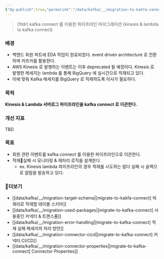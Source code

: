 ```yaml
---
{"dg-publish":true,"permalink":"/data/kafka/__/migration-to-kakfa-connect/","tags":["kafka","connect"]}
---
```




> [!tldr] 
> kafka connect 를 이용한 파이프라인 마이그레이션 (kinesis & lambda to kafka connect)


### 배경


- 백엔드 회원 파트에 EDA 작업이 완료되었다. event driven architecture 로 전환하며 카프카를 활용한다.
- AWS Kinesis 로 발행하는 이벤트는 이후 deprecated 될 예정이다. Kinesis 로 발행한 메세지는 lambda 를 통해 BigQuery 에 실시간으로 적재되고 있다.
- 이에 맞춰 Kafka 메세지를 BigQuery 로 적재하도록 이사가 필요하다.


### 목적


**Kinesis & Lambda 서버로그 파이프라인을 kafka connect 로 이관한다.**


### 개선 지표


TBD


### 목표


- 회원 관련 이벤트를 kafka connect 를 이용한 파이프라인으로 이관한다.
- 적재실패 시 모니터링 & 재처리 로직을 설계한다.
    - ex. Kinesis lambda 파이프라인의 경우 적재를 시도하는 람다 실패 시 슬랙으로 알람을 발송하고 있다.


### 더보기


- [[data/kafka/__/migration-target-schema\|[migrate-to-kakfa-connect] 빅쿼리로 적재할 테이블 스키마]]
- [[data/kafka/__/migration-used-packages\|[migrate-to-kafka-connect] 사용중인 커넥터 & 트랜스폼]]
- [[data/kafka/__/migration-error-handling\|[migrate-to-kafka-connect] 적재 실패 메세지의 처리 방안]]
- [[data/kafka/__/migration-connector-cicd\|[migrate-to-kafka-connect] 커넥터 CI/CD]]
- [[data/kafka/__/migration-connector-properties\|[migrate-to-kafka-connect] Connector Properties]]
